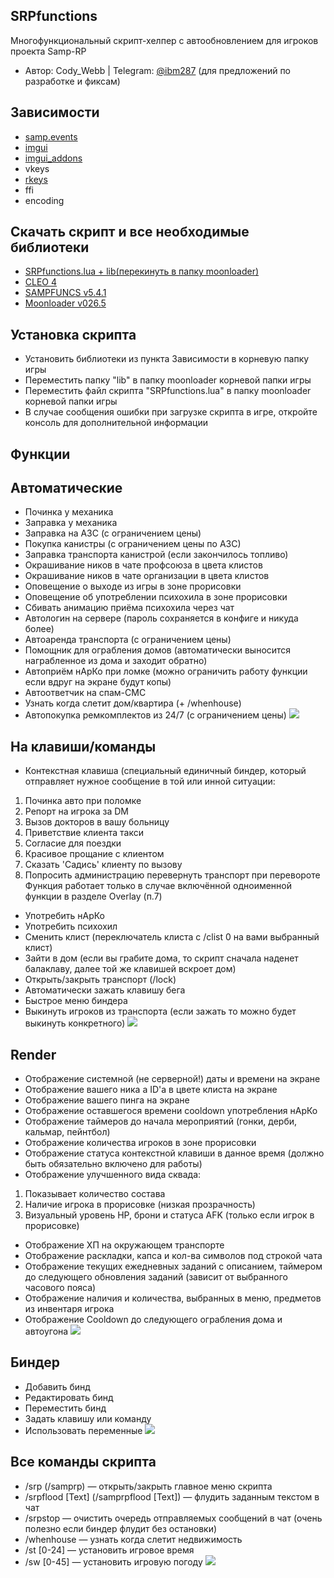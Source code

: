 ## SRPfunctions
Многофункциональный скрипт-хелпер с автообновлением для игроков проекта Samp-RP 
- Автор: Cody_Webb | Telegram: [@ibm287](https://t.me/ibm287) (для предложений по разработке и фиксам)

## Зависимости
- [samp.events](https://www.blast.hk/threads/14624/)
- [imgui](https://www.blast.hk/threads/19292/)
- [imgui_addons](https://www.blast.hk/threads/27544/)
- vkeys
- [rkeys](https://www.blast.hk/threads/27488/)
- ffi
- encoding

## Скачать скрипт и все необходимые библиотеки
-   [SRPfunctions.lua + lib(перекинуть в папку moonloader)](https://github.com/WebbLua/SRPfunctions/archive/refs/heads/main.zip)
-   [CLEO 4](https://cleo.li)
-   [SAMPFUNCS v5.4.1](https://www.blast.hk/threads/17/)
-   [Moonloader v026.5](https://www.blast.hk/threads/13305/)

## Установка скрипта

- Установить библиотеки из пункта Зависимости в корневую папку игры
- Переместить папку "lib" в папку moonloader корневой папки игры
- Переместить файл скрипта "SRPfunctions.lua" в папку moonloader корневой папки игры
- В случае сообщения ошибки при загрузке скрипта в игре, откройте консоль для дополнительной информации

## Функции

## Автоматические
- Починка у механика
- Заправка у механика
- Заправка на АЗС (с ограничением цены)
- Покупка канистры (с ограничением цены по АЗС)
- Заправка транспорта канистрой (если закончилось топливо)
- Окрашивание ников в чате профсоюза в цвета клистов
- Окрашивание ников в чате организации в цвета клистов
- Оповещение о выходе из игры в зоне прорисовки
- Оповещение об употреблении психохила в зоне прорисовки
- Сбивать анимацию приёма психохила через чат
- Автологин на сервере (пароль сохраняется в конфиге и никуда более)
- Автоаренда транспорта (с ограничением цены)
- Помощник для ограбления домов (автоматически выносится награбленное из дома и заходит обратно)
- Автоприём нАрКо при ломке (можно ограничить работу функции если вдруг на экране будут копы)
- Автоответчик на спам-СМС 
- Узнать когда слетит дом/квартира (+ /whenhouse)
- Автопокупка ремкомплектов из 24/7 (с ограничением цены)
![ ](https://i.imgur.com/4rf1mlF.png)	   
	   
## На клавиши/команды
- Контекстная клавиша (специальный единичный биндер, который отправляет нужное сообщение в той или инной ситуации:
1. Починка авто при поломке
2. Репорт на игрока за DM 
3. Вызов докторов в вашу больницу
4. Приветствие клиента такси 
5. Согласие для поездки
6. Красивое прощание с клиентом
7. Сказать 'Садись' клиенту по вызову
8. Попросить администрацию перевернуть транспорт при перевороте
Функция работает только в случае включённой одноименной функции в разделе Overlay (п.7)
- Употребить нАрКо
- Употребить психохил
- Сменить клист (переключатель клиста с /clist 0 на вами выбранный клист)
- Зайти в дом (если вы грабите дома, то скрипт сначала наденет балаклаву, далее той же клавишей вскроет дом)
- Открыть/закрыть транспорт (/lock)
- Автоматически зажать клавишу бега
- Быстрое меню биндера
- Выкинуть игроков из транспорта (если зажать то можно будет выкинуть конкретного) 
![ ](https://i.imgur.com/bRx2b8X.png)	   
	   
## Render
- Отображение системной (не серверной!) даты и времени на экране
- Отображение вашего ника а ID'a в цвете клиста на экране
- Отображение вашего пинга на экране
- Отображение оставшегося времени cooldown употребления нАрКо
- Отображение таймеров до начала мероприятий (гонки, дерби, кальмар, пейнтбол)
- Отображение количества игроков в зоне прорисовки
- Отображение статуса контекстной клавиши в данное время (должно быть обязательно включено для работы)
- Отображение улучшенного вида сквада: 
1. Показывает количество состава 
2. Наличие игрока в прорисовке (низкая прозрачность) 
3. Визуальный уровень HP, брони и статуса AFK (только если игрок в прорисовке)
- Отображение ХП на окружающем транспорте
- Отображение раскладки, капса и кол-ва символов под строкой чата
- Отображение текущих ежедневных заданий с описанием, таймером до следующего обновления заданий (зависит от выбранного часового пояса)
- Отображение наличия и количества, выбранных в меню, предметов из инвентаря игрока
- Отображение Cooldown до следующего ограбления дома и автоугона
![ ](https://i.imgur.com/mcqAXHi.png)	   
	   
## Биндер
- Добавить бинд
- Редактировать бинд
- Переместить бинд
- Задать клавишу или команду
- Использовать переменные
![ ](https://i.imgur.com/35JMkuS.png)

## Все команды скрипта
- /srp (/samprp) — открыть/закрыть главное меню скрипта
- /srpflood [Text] (/samprpflood [Text]) — флудить заданным текстом в чат
- /srpstop — очистить очередь отправляемых сообщений в чат (очень полезно если биндер флудит без остановки)
- /whenhouse — узнать когда слетит недвижимость
- /st [0-24] — установить игровое время
- /sw [0-45] — установить игровую погоду
![ ](https://i.imgur.com/Nfl6noi.png)
